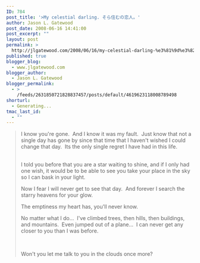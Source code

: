 ```yaml
---
ID: 784
post_title: '>My celestial darling. そら住むの恋人。'
author: Jason L. Gatewood
post_date: 2008-06-16 14:41:00
post_excerpt: ""
layout: post
permalink: >
  http://jlgatewood.com/2008/06/16/my-celestial-darling-%e3%81%9d%e3%82%89%e4%bd%8f%e3%82%80%e3%81%ae%e6%81%8b%e4%ba%ba%e3%80%82/
published: true
blogger_blog:
  - www.jlgatewood.com
blogger_author:
  - Jason L. Gatewood
blogger_permalink:
  - >
    /feeds/2631850721828837457/posts/default/4619623118008789498
shorturl:
  - Generating...
tmac_last_id:
  - ""
---
```

><p>I know you're gone.  And I know it was my fault.  Just know that not a single day has gone by since that time that I haven't wished I could change that day.  Its the only single regret I have had in this life.  </p><p><br />I told you before that you are a star waiting to shine, and if I only had one wish, it would be to be able to see you take your place in the sky so I can bask in your light.  </p><p>Now I fear I will never get to see that day.  And forever I search the starry heavens for your glow.</p><p>The emptiness my heart has, you'll never know.</p><p>No matter what I do...  I've climbed trees, then hills, then buildings, and mountains.  Even jumped out of a plane...  I can never get any closer to you than I was before.  </p><br /><p>Won't you let me talk to you in the clouds once more?  </p><p></p>